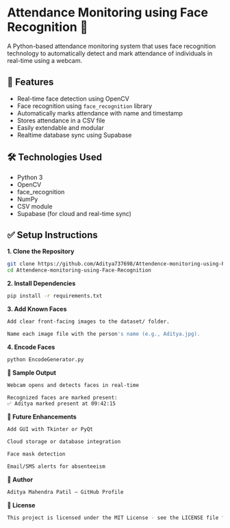 # Attendance Monitoring using Face Recognition 🎯

A Python-based attendance monitoring system that uses face recognition technology to automatically detect and mark attendance of individuals in real-time using a webcam.

## 🚀 Features

- Real-time face detection using OpenCV
- Face recognition using `face_recognition` library
- Automatically marks attendance with name and timestamp
- Stores attendance in a CSV file
- Easily extendable and modular
- Realtime database sync using Supabase


## 🛠️ Technologies Used

- Python 3
- OpenCV
- face_recognition
- NumPy
- CSV module
- Supabase (for cloud and real-time sync)


## ✅ Setup Instructions

**1. Clone the Repository**
   ```bash
   git clone https://github.com/Aditya737698/Attendence-monitoring-using-Face-Recognition.git
   cd Attendence-monitoring-using-Face-Recognition

   ```

**2. Install Dependencies**
  ```bash
pip install -r requirements.txt
  ```
**3. Add Known Faces**
```bash
Add clear front-facing images to the dataset/ folder.

Name each image file with the person's name (e.g., Aditya.jpg).
```
**4. Encode Faces**
``` bash
python EncodeGenerator.py
```

**📸 Sample Output**
```bash
Webcam opens and detects faces in real-time

Recognized faces are marked present:
✅ Aditya marked present at 09:42:15
```
**🔧 Future Enhancements**
```bash
Add GUI with Tkinter or PyQt

Cloud storage or database integration

Face mask detection

Email/SMS alerts for absenteeism
```
**🙌 Author**
```bash
Aditya Mahendra Patil – GitHub Profile
```
**📃 License**
```bash
This project is licensed under the MIT License - see the LICENSE file for details.
```
